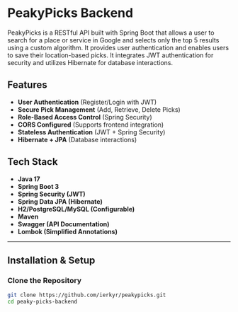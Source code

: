 # PeakyPicks Backend

PeakyPicks is a RESTful API built with Spring Boot that allows a user to search for a place or service in Google and selects only the top 5 results using a custom algorithm. It provides user authentication and enables users to save their location-based picks. It integrates JWT authentication for security and utilizes Hibernate for database interactions.

## Features

- **User Authentication** (Register/Login with JWT)
- **Secure Pick Management** (Add, Retrieve, Delete Picks)
- **Role-Based Access Control** (Spring Security)
- **CORS Configured** (Supports frontend integration)
- **Stateless Authentication** (JWT + Spring Security)
- **Hibernate + JPA** (Database interactions)

## Tech Stack

- **Java 17**
- **Spring Boot 3**
- **Spring Security (JWT)**
- **Spring Data JPA (Hibernate)**
- **H2/PostgreSQL/MySQL (Configurable)**
- **Maven**
- **Swagger (API Documentation)**
- **Lombok (Simplified Annotations)**

---

## Installation & Setup

### Clone the Repository

```sh
git clone https://github.com/ierkyr/peakypicks.git
cd peaky-picks-backend
